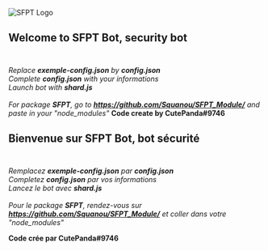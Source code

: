 ![SFPT Logo](https://cdn.discordapp.com/avatars/888839441454628897/7c504aead7837a02712e1816a374a0ae.png?size=2048)

<EN>

## Welcome to SFPT Bot, security bot<br><br>

_Replace **exemple-config.json** by **config.json**_ <br>
_Complete **config.json** with your informations_ <br>
_Launch bot with **shard.js**_<br><br>
_For package **SFPT**, go to **https://github.com/Squanou/SFPT_Module/** and paste in your "node\_modules"_
__Code create by CutePanda#9746__

<FR>

## Bienvenue sur SFPT Bot, bot sécurité<br><br>

_Remplacez **exemple-config.json** par **config.json**_<br>
_Completez **config.json** par vos informations_<br>
_Lancez le bot avec **shard.js**_<br><br>
_Pour le package **SFPT**, rendez-vous sur **https://github.com/Squanou/SFPT_Module/** et coller dans votre "node\_modules"_

__Code crée par CutePanda#9746__